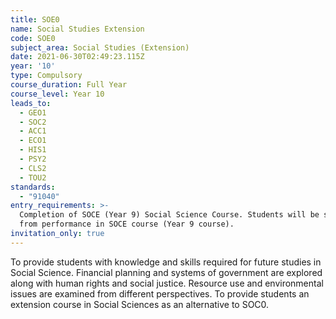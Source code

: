 ```yaml
---
title: SOE0
name: Social Studies Extension
code: SOE0
subject_area: Social Studies (Extension)
date: 2021-06-30T02:49:23.115Z
year: '10'
type: Compulsory
course_duration: Full Year
course_level: Year 10
leads_to:
  - GEO1
  - SOC2
  - ACC1
  - ECO1
  - HIS1
  - PSY2
  - CLS2
  - TOU2
standards:
  - "91040"
entry_requirements: >-
  Completion of SOCE (Year 9) Social Science Course. Students will be selected
  from performance in SOCE course (Year 9 course).
invitation_only: true
---
```

To provide students with knowledge and skills required for future studies in Social Science. Financial planning and systems of government are explored along with human rights and social justice. Resource use and environmental issues are examined from different perspectives. To provide students an extension course in Social Sciences as an alternative to SOC0.
